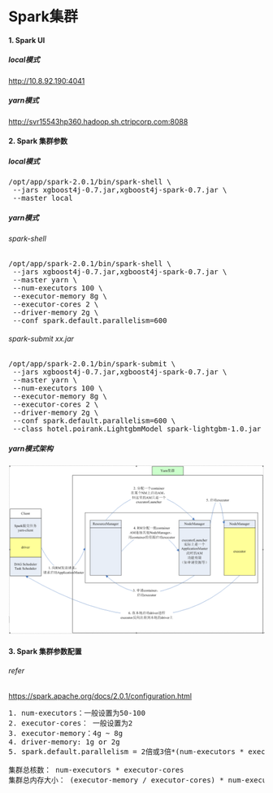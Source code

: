 # Spark集群

#### 1. Spark UI
##### local模式
http://10.8.92.190:4041<br>
##### yarn模式
http://svr15543hp360.hadoop.sh.ctripcorp.com:8088<br>

#### 2. Spark 集群参数
##### local模式
<pre>
/opt/app/spark-2.0.1/bin/spark-shell \
 --jars xgboost4j-0.7.jar,xgboost4j-spark-0.7.jar \
 --master local
</pre>
##### yarn模式
###### spark-shell 
<pre>
/opt/app/spark-2.0.1/bin/spark-shell \
 --jars xgboost4j-0.7.jar,xgboost4j-spark-0.7.jar \
 --master yarn \
 --num-executors 100 \
 --executor-memory 8g \
 --executor-cores 2 \
 --driver-memory 2g \
 --conf spark.default.parallelism=600
</pre>
###### spark-submit xx.jar
<pre>
/opt/app/spark-2.0.1/bin/spark-submit \
 --jars xgboost4j-0.7.jar,xgboost4j-spark-0.7.jar \
 --master yarn \
 --num-executors 100 \
 --executor-memory 8g \
 --executor-cores 2 \
 --driver-memory 2g \
 --conf spark.default.parallelism=600 \
 --class hotel.poirank.LightgbmModel spark-lightgbm-1.0.jar
</pre>
##### yarn模式架构
<img src="https://github.com/David082/spark-intro/blob/master/img/chap02/yarn-client.png"/><br>
#### 3. Spark 集群参数配置
###### refer
https://spark.apache.org/docs/2.0.1/configuration.html<br>
<pre>
1. num-executors：一般设置为50-100
2. executor-cores： 一般设置为2
3. executor-memory：4g ~ 8g
4. driver-memory: 1g or 2g
5. spark.default.parallelism = 2倍或3倍*(num-executors * executor-cores)

集群总核数： num-executors * executor-cores
集群总内存大小： (executor-memory / executor-cores) * num-executors
</pre>
